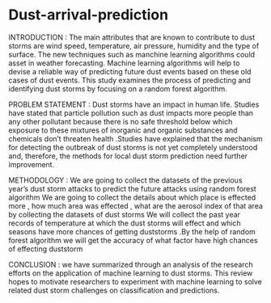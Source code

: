 # Dust-arrival-prediction
 INTRODUCTION : 
 The main attributes that are known to contribute to dust storms are wind speed, temperature, air pressure, humidity and the type of surface.
 The new techniques such as manchine learning algorithms could asset in weather forecasting.
 Machine learning algorithms will help to devise a reliable way of predicting future dust events based on these old cases of dust events.
 This study examines the process of predicting and identifying dust storms by focusing on a random forest algorithm.

 PROBLEM STATEMENT :
 Dust storms have an impact in human life. Studies have stated that particle pollution such as dust impacts more people than any other pollutant because there is no safe threshold below which exposure to these 
 mixtures of inorganic and organic substances and chemicals don’t threaten health .Studies have explained that the mechanism for detecting the outbreak of dust storms is not yet completely understood and, 
 therefore, the methods for local dust storm prediction need further improvement.

 METHODOLOGY :
 We are going to collect the datasets of the previous year’s dust storm attacks to predict the future attacks using random forest algorithm
 We are going to collect the details about which place is effected more , how much area was effected , what are the aerosol index of that area by collecting the datasets of dust storms 
 We will collect the past year records of temperature at which the dust storms will effect and which seasons have more chances of getting duststorms .By the help of random forest algorithm we will get the accuracy of what factor have high chances of effecting duststorm

CONCLUSION :
we have summarized through an analysis of the research efforts on the application of machine learning to dust storms. This review hopes to motivate researchers to experiment with machine learning to solve related dust storm challenges on classification and predictions.

 

